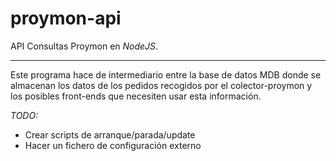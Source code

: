 # proymon-api
API Consultas Proymon en _NodeJS_.

---


Este programa hace de intermediario entre la base de datos MDB donde se almacenan los datos de los pedidos
recogidos por el colector-proymon y los posibles front-ends que necesiten usar esta información.

*TODO:*
- Crear scripts de arranque/parada/update
- Hacer un fichero de configuración externo
